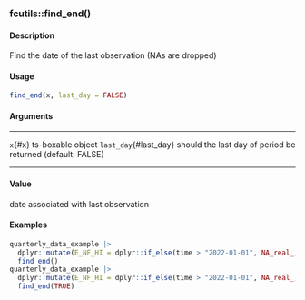 ### fcutils::find_end()

#### Description

Find the date of the last observation (NAs are dropped)

#### Usage

``` R
find_end(x, last_day = FALSE)
```

#### Arguments

  ----------------------- ------------------------------------------------------------
  `x`{#x}                 ts-boxable object
  `last_day`{#last_day}   should the last day of period be returned (default: FALSE)
  ----------------------- ------------------------------------------------------------

#### Value

date associated with last observation

#### Examples

``` R
quarterly_data_example |>
  dplyr::mutate(E_NF_HI = dplyr::if_else(time > "2022-01-01", NA_real_, E_NF_HI)) |>
  find_end()
quarterly_data_example |>
  dplyr::mutate(E_NF_HI = dplyr::if_else(time > "2022-01-01", NA_real_, E_NF_HI)) |>
  find_end(TRUE)
```

